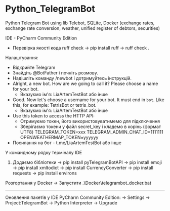 # Python_TelegramBot
Python Telegram Bot using lib Telebot, SQLite, Docker (exchange rates, exchange rate conversion, weather, unified register of debtors, securities)

IDE - PyCharm Community Edition

- Перевірка якості кода ruff check
-> pip install ruff
-> ruff check .

Налаштування:
 - Відкрийте Telegram
 - Знайдіть @BotFather і почніть розмову.
 - Надішліть команду /newbot і дотримуйтесь інструкцій.
 - Alright, a new bot. How are we going to call it? Please choose a name for your bot.
   - Вказуємо ім'я: LiaArtemTestBot або інше
 - Good. Now let's choose a username for your bot. It must end in `bot`. Like this, for example: TetrisBot or tetris_bot.
   - Вказуємо ім'я: LiaArtemTestBot або інше
 - Use this token to access the HTTP API:
   - Отримуємо токен, його використовуватимемо для підключення
   - Зберігаємо токени у файл secret_key і кладемо в корінь (формат UTF8)
     TELEGRAM_TOKEN=xxx
     TELEGRAM_ADMIN_CHAT_ID=1111111
     OPENWEATHERMAP_TOKEN=yyyyyy
 - Посилання на бот - t.me/LiaArtemTestBot або інше

У командному рядку терміналу IDE
1) Додаємо бібліотеки
-> pip install pyTelegramBotAPI
-> pip install emoji
-> pip install xmltodict
-> pip install CurrencyConverter
-> pip install requests
-> pip install environs

Розгортання у Docker
-> Запустити .\Docker\telegrambot_docker.bat

---------------------------------------------------
Оновлення пакетів у IDE PyCharm Community Edition:
-> Settings -> Project:TelegramBot -> Python Interpreter -> Upgrade

